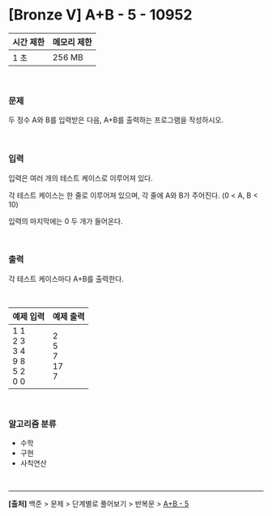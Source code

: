 # [Bronze Ⅴ] A+B - 5 - 10952

|시간 제한|메모리 제한|
|---|---|
|1 초|256 MB|

<br>

### 문제
두 정수 A와 B를 입력받은 다음, A+B를 출력하는 프로그램을 작성하시오.

<br>

### 입력
입력은 여러 개의 테스트 케이스로 이루어져 있다.

각 테스트 케이스는 한 줄로 이루어져 있으며, 각 줄에 A와 B가 주어진다. (0 < A, B < 10)

입력의 마지막에는 0 두 개가 들어온다.

<br>

### 출력
각 테스트 케이스마다 A+B를 출력한다.

<br>

|예제 입력|예제 출력|
|---|---|
|1 1<br>2 3<br>3 4<br>9 8<br>5 2<br>0 0|2<br>5<br>7<br>17<br>7|

<br>

### 알고리즘 분류
* 수학
* 구현
* 사칙연산

<br>

---
**[출처]** 백준 > 문제 > 단계별로 풀어보기 > 반복문 > [A+B - 5](https://www.acmicpc.net/problem/10952)